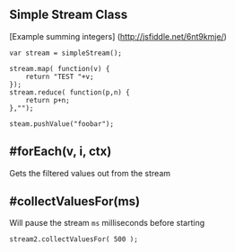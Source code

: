Simple Stream Class
-------------------

[Example summing integers] (http://jsfiddle.net/6nt9kmje/)


```
var stream = simpleStream();

stream.map( function(v) {
    return "TEST "+v; 
});
stream.reduce( function(p,n) {
    return p+n;
},"");

steam.pushValue("foobar");

```

#forEach(v, i, ctx)
--------------------

Gets the filtered values out from the stream


#collectValuesFor(ms)
--------------------

Will pause the stream  `ms` milliseconds before starting
```
stream2.collectValuesFor( 500 );
```
